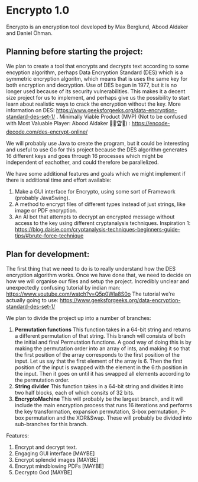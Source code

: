 # Encrypto 1.0
Encrypto is an encryption tool developed by Max Berglund, Abood Aldaker and Daniel Öhman.



Planning before starting the project:
-------------------------------------
We plan to create a tool that encrypts and decrypts text according to some encyption algorithm, perhaps Data Encryption Standard (DES) which is a symmetric encryption algoritm, which means that is uses the same key for both encryption and decryption. Use of DES begun in 1977, but it is no longer used because of its security vulnerabilities. This makes it a decent size project for us to implement, and perhaps give us the possibility to start learn about realistic ways to crack the encryption without the key. More information on DES: https://www.geeksforgeeks.org/data-encryption-standard-des-set-1/ . Minimally Viable Product (MVP) (Not to be confused with Most Valuable Player: Abood Aldaker 🙇‍♂️🏆👑) : https://encode-decode.com/des-encrypt-online/

We will probably use Java to create the program, but it could be interesting and useful to use Go for this project because the DES algorithm generates 16 different keys and goes through 16 processes which might be independent of eachother, and could therefore be parallelized.

We have some additional features and goals which we might implement if there is additional time and effort available:
1. Make a GUI interface for Encrypto, using some sort of Framework (probably JavaSwing).
2. A method to encrypt files of different types instead of just strings, like image or PDF encryption.
3. An AI bot that attempts to decrypt an encrypted message without access to the key using different cryptanalysis techniques. Inspiration 1: https://blog.daisie.com/cryptanalysis-techniques-beginners-guide-tips/#brute-force-technique 



Plan for development:
---------------------
The first thing that we need to do is to really understand how the DES encryption algorithm works. Once we have done that, we need to decide on how we will organise our files and setup the project. Incredibly unclear and unexpectedly confusing tutorial by indian man: https://www.youtube.com/watch?v=Q5p0WIa8S0o The tutorial we're actually going to use: https://www.geeksforgeeks.org/data-encryption-standard-des-set-1/

We plan to divide the project up into a number of branches:

  1. **Permutation functions** This function takes in a 64-bit string and returns a different permutation of that string. This branch will consists of both the initial and final Permutation functions. A good way of doing this is by making the permutation order into an array of ints, and making it so that the first position of the array corresponds to the first position of the input. Let us say that the first element of the array is 6. Then the first position of the input is swapped with the element in the 6:th position in the input. Then it goes on until it has swapped all elements according to the permutation order.
  2. **String divider** This function takes in a 64-bit string and divides it into two half blocks, each of which consits of 32 bits.
  3. **EncryptoMachine** This will probably be the largest branch, and it will include the main encryption process that runs 16 iterations and performs the key transformation, expansion permutation, S-box permutation, P-box permutation and the XOR&Swap. These will probably be divided into sub-branches for this branch.

Features:
1. Encrypt and decrypt text.
2. Engaging GUI interface [MAYBE]
3. Encrypt splendid images [MAYBE]
4. Encrypt mindblowing PDFs [MAYBE]
5. Decrypto God [MAYBE]
